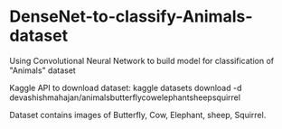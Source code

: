 # DenseNet-to-classify-Animals-dataset
Using Convolutional Neural Network to build model for classification of "Animals" dataset

Kaggle API to download dataset:
kaggle datasets download -d devashishmahajan/animalsbutterflycowelephantsheepsquirrel

Dataset contains images of Butterfly, Cow, Elephant, sheep, Squirrel.
